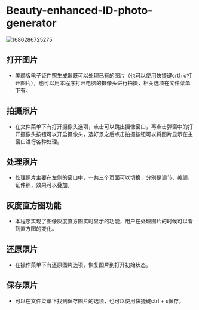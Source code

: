 # Beauty-enhanced-ID-photo-generator
![1686286725275](https://github.com/g0531/beauty-enhanced-ID-photo-generator/assets/86642109/1213e276-d390-43b2-b936-8ed8776d2286)

## 打开图片
- 美颜版电子证件照生成器既可以处理已有的图片（也可以使用快捷键crtl+o打开图片），也可以用本程序打开电脑的摄像头进行拍摄，相关选项在文件菜单下有。
## 拍摄照片
- 在文件菜单下有打开摄像头选项，点击可以跳出摄像窗口，再点击弹窗中的打开摄像头按钮可以开启摄像头，选好景之后点击拍摄按钮可以将图片显示在主窗口进行各种处理。
## 处理照片
- 处理照片主要在左侧的窗口中，一共三个页面可以切换，分别是调节、美颜、证件照，效果可以叠加。
## 灰度直方图功能
- 本程序实现了图像灰度直方图实时显示的功能，用户在处理图片的时候可以看到直方图的变化。
## 还原照片
- 在操作菜单下有还原图片选项，恢复图片到打开初始状态。
## 保存照片
- 可以在文件菜单下找到保存图片的选项，也可以使用快捷键ctrl + s保存。
